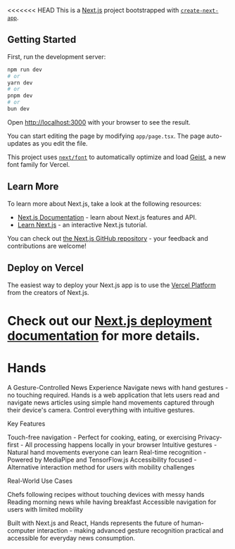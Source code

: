 <<<<<<< HEAD
This is a [Next.js](https://nextjs.org) project bootstrapped with [`create-next-app`](https://nextjs.org/docs/app/api-reference/cli/create-next-app).

## Getting Started

First, run the development server:

```bash
npm run dev
# or
yarn dev
# or
pnpm dev
# or
bun dev
```

Open [http://localhost:3000](http://localhost:3000) with your browser to see the result.

You can start editing the page by modifying `app/page.tsx`. The page auto-updates as you edit the file.

This project uses [`next/font`](https://nextjs.org/docs/app/building-your-application/optimizing/fonts) to automatically optimize and load [Geist](https://vercel.com/font), a new font family for Vercel.

## Learn More

To learn more about Next.js, take a look at the following resources:

- [Next.js Documentation](https://nextjs.org/docs) - learn about Next.js features and API.
- [Learn Next.js](https://nextjs.org/learn) - an interactive Next.js tutorial.

You can check out [the Next.js GitHub repository](https://github.com/vercel/next.js) - your feedback and contributions are welcome!

## Deploy on Vercel

The easiest way to deploy your Next.js app is to use the [Vercel Platform](https://vercel.com/new?utm_medium=default-template&filter=next.js&utm_source=create-next-app&utm_campaign=create-next-app-readme) from the creators of Next.js.

Check out our [Next.js deployment documentation](https://nextjs.org/docs/app/building-your-application/deploying) for more details.
=======
# Hands
A Gesture-Controlled News Experience
Navigate news with hand gestures - no touching required.
Hands is a web application that lets users read and navigate news articles using simple hand movements captured through their device's camera. Control everything with intuitive gestures.

Key Features

Touch-free navigation - Perfect for cooking, eating, or exercising
Privacy-first - All processing happens locally in your browser
Intuitive gestures - Natural hand movements everyone can learn
Real-time recognition - Powered by MediaPipe and TensorFlow.js
Accessibility focused - Alternative interaction method for users with mobility challenges

Real-World Use Cases

Chefs following recipes without touching devices with messy hands
Reading morning news while having breakfast
Accessible navigation for users with limited mobility

Built with Next.js and React, Hands represents the future of human-computer interaction - making advanced gesture recognition practical and accessible for everyday news consumption.

